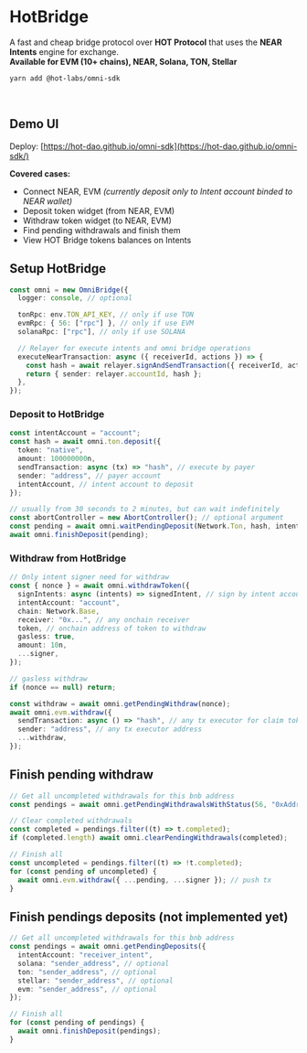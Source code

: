 # HotBridge

A fast and cheap bridge protocol over **HOT Protocol** that uses the **NEAR Intents** engine for exchange.<br/>
**Available for EVM (10+ chains), NEAR, Solana, TON, Stellar**

`yarn add @hot-labs/omni-sdk`

<br />

## Demo UI

Deploy: [https://hot-dao.github.io/omni-sdk](https://hot-dao.github.io/omni-sdk/)

**Covered cases:**

- Connect NEAR, EVM _(currently deposit only to Intent account binded to NEAR wallet)_
- Deposit token widget (from NEAR, EVM)
- Withdraw token widget (to NEAR, EVM)
- Find pending withdrawals and finish them
- View HOT Bridge tokens balances on Intents

## Setup HotBridge

```ts
const omni = new OmniBridge({
  logger: console, // optional

  tonRpc: env.TON_API_KEY, // only if use TON
  evmRpc: { 56: ["rpc"] }, // only if use EVM
  solanaRpc: ["rpc"], // only if use SOLANA

  // Relayer for execute intents and omni bridge operations
  executeNearTransaction: async ({ receiverId, actions }) => {
    const hash = await relayer.signAndSendTransaction({ receiverId, actions }).
    return { sender: relayer.accountId, hash };
  },
});

```

### Deposit to HotBridge

```ts
const intentAccount = "account";
const hash = await omni.ton.deposit({
  token: "native",
  amount: 100000000n,
  sendTransaction: async (tx) => "hash", // execute by payer
  sender: "address", // payer account
  intentAccount, // intent account to deposit
});

// usually from 30 seconds to 2 minutes, but can wait indefinitely
const abortController = new AbortController(); // optional argument
const pending = await omni.waitPendingDeposit(Network.Ton, hash, intentAccount, abortController.signal);
await omni.finishDeposit(pending);
```

### Withdraw from HotBridge

```ts
// Only intent signer need for withdraw
const { nonce } = await omni.withdrawToken({
  signIntents: async (intents) => signedIntent, // sign by intent account with omni balance
  intentAccount: "account",
  chain: Network.Base,
  receiver: "0x...", // any onchain receiver
  token, // onchain address of token to withdraw
  gasless: true,
  amount: 10n,
  ...signer,
});

// gasless withdraw
if (nonce == null) return;

const withdraw = await omni.getPendingWithdraw(nonce);
await omni.evm.withdraw({
  sendTransaction: async () => "hash", // any tx executor for claim tokens for receiver
  sender: "address", // any tx executor address
  ...withdraw,
});
```

## Finish pending withdraw

```ts
// Get all uncompleted withdrawals for this bnb address
const pendings = await omni.getPendingWithdrawalsWithStatus(56, "0xAddress");

// Clear completed withdrawals
const completed = pendings.filter((t) => t.completed);
if (completed.length) await omni.clearPendingWithdrawals(completed);

// Finish all
const uncompleted = pendings.filter((t) => !t.completed);
for (const pending of uncompleted) {
  await omni.evm.withdraw({ ...pending, ...signer }); // push tx
}
```

## Finish pendings deposits (not implemented yet)

```ts
// Get all uncompleted withdrawals for this bnb address
const pendings = await omni.getPendingDeposits({
  intentAccount: "receiver_intent",
  solana: "sender_address", // optional
  ton: "sender_address", // optional
  stellar: "sender_address", // optional
  evm: "sender_address", // optional
});

// Finish all
for (const pending of pendings) {
  await omni.finishDeposit(pendings);
}
```
